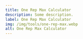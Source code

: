 ```yaml
---
title: One Rep Max Calculator
description: Some description.
label: One Rep Max Calculator
img: /img/tools/one-rep-max.webp
alt: One Rep Max Calculator
---
```


